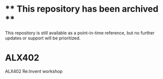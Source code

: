 # ** This repository has been archived **
This repository is still available as a point-in-time reference, but no further updates or support will be prioritized.


# ALX402
ALX402 Re:Invent workshop
